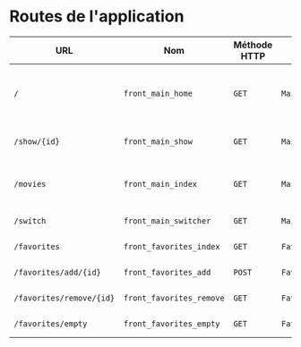 # Routes de l'application

| URL                      | Nom                      | Méthode HTTP | Contrôleur            | Méthode    | Titre HTML           | Commentaire                                       |
| ------------------------ | ------------------------ | ------------ | --------------------- | ---------- | -------------------- | ------------------------------------------------- |
| `/`                      | `front_main_home`        | `GET`        | `MainController`      | `home`     | Bienvenue sur O'flix | Page d'accueil triée par release_date descendante |
| `/show/{id}`             | `front_main_show`        | `GET`        | `MainController`      | `show`     | Film sur O'Flix      | Page de détail d'un film                          |
| `/movies`                | `front_main_index`       | `GET`        | `MainController`      | `index`    | Films sur O'Flix     | Page des films triée par titre ascendant          |
| `/switch`                | `front_main_switcher`    | `GET`        | `MainController`      | `switcher` |                      | changement de thème                               |
| `/favorites`             | `front_favorites_index`  | `GET`        | `FavoritesController` | `index`    | Mes favoris          | Page de mes favoris                               |
| `/favorites/add/{id}`    | `front_favorites_add`    | `POST`       | `FavoritesController` | `add`      |                      | Ajout d'un favori                                 |
| `/favorites/remove/{id}` | `front_favorites_remove` | `GET`        | `FavoritesController` | `remove`   |                      | Suppression d'un favori                           |
| `/favorites/empty`       | `front_favorites_empty`  | `GET`        | `FavoritesController` | `empty`    |                      | Vidage des favoris                                |

